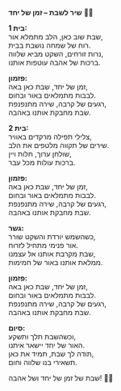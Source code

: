 **שיר לשבת – זמן של יחד** 🌸🌿  

**בית 1:**  
שבת שוב כאן, הלב מתמלא אור,  
רוח של שמחה נושבת בבית.  
נרות זורחים, השקט מביא שלווה,  
ברכות של אהבה עוטפות אותנו.  

**פזמון:**  
זמן של יחד, שבת כאן באה,  
לבבות מתמלאים באור ובחום.  
רגעים של קרבה, שירה מתנפנפת,  
שבת מחבקת אותנו באהבה.  

**בית 2:**  
צלילי תפילה מרקדים באוויר,  
שירים של תקווה מלטפים את הלב.  
שולחן ערוך, חלות ויין,  
ברכות עולות מכל עבר.  

**פזמון:**  
זמן של יחד, שבת כאן באה,  
לבבות מתמלאים באור ובחום.  
רגעים של קרבה, שירה מתנפנפת,  
שבת מחבקת אותנו באהבה.  

**גשר:**  
כשהשמש יורדת והשקט שורר,  
אור פנימי מתחיל לזרוח.  
שבת מקרבת אותנו אל עצמנו,  
ממלאת אותנו באור של חמימות.  

**פזמון:**  
זמן של יחד, שבת כאן באה,  
לבבות מתמלאים באור ובחום.  
רגעים של קרבה, שירה מתנפנפת,  
שבת מחבקת אותנו באהבה.  

**סיום:**  
וכשהשבת תלך ותשקע,  
האור של יחד יישאר איתנו.  
תודה לך שבת, תמיד את כאן,  
תשאירי בנו שלווה וחום.  

שבת של זמן של יחד ושל אהבה! 🌸✨  
